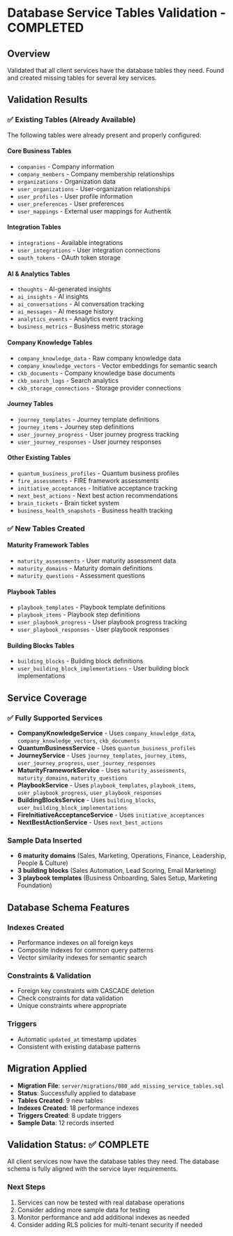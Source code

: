# Database Service Tables Validation - COMPLETED

## Overview
Validated that all client services have the database tables they need. Found and created missing tables for several key services.

## Validation Results

### ✅ Existing Tables (Already Available)
The following tables were already present and properly configured:

#### Core Business Tables
- `companies` - Company information
- `company_members` - Company membership relationships
- `organizations` - Organization data
- `user_organizations` - User-organization relationships
- `user_profiles` - User profile information
- `user_preferences` - User preferences
- `user_mappings` - External user mappings for Authentik

#### Integration Tables
- `integrations` - Available integrations
- `user_integrations` - User integration connections
- `oauth_tokens` - OAuth token storage

#### AI & Analytics Tables
- `thoughts` - AI-generated insights
- `ai_insights` - AI insights
- `ai_conversations` - AI conversation tracking
- `ai_messages` - AI message history
- `analytics_events` - Analytics event tracking
- `business_metrics` - Business metric storage

#### Company Knowledge Tables
- `company_knowledge_data` - Raw company knowledge data
- `company_knowledge_vectors` - Vector embeddings for semantic search
- `ckb_documents` - Company knowledge base documents
- `ckb_search_logs` - Search analytics
- `ckb_storage_connections` - Storage provider connections

#### Journey Tables
- `journey_templates` - Journey template definitions
- `journey_items` - Journey step definitions
- `user_journey_progress` - User journey progress tracking
- `user_journey_responses` - User journey responses

#### Other Existing Tables
- `quantum_business_profiles` - Quantum business profiles
- `fire_assessments` - FIRE framework assessments
- `initiative_acceptances` - Initiative acceptance tracking
- `next_best_actions` - Next best action recommendations
- `brain_tickets` - Brain ticket system
- `business_health_snapshots` - Business health tracking

### ✅ New Tables Created

#### Maturity Framework Tables
- `maturity_assessments` - User maturity assessment data
- `maturity_domains` - Maturity domain definitions
- `maturity_questions` - Assessment questions

#### Playbook Tables
- `playbook_templates` - Playbook template definitions
- `playbook_items` - Playbook step definitions
- `user_playbook_progress` - User playbook progress tracking
- `user_playbook_responses` - User playbook responses

#### Building Blocks Tables
- `building_blocks` - Building block definitions
- `user_building_block_implementations` - User building block implementations

## Service Coverage

### ✅ Fully Supported Services
- **CompanyKnowledgeService** - Uses `company_knowledge_data`, `company_knowledge_vectors`, `ckb_documents`
- **QuantumBusinessService** - Uses `quantum_business_profiles`
- **JourneyService** - Uses `journey_templates`, `journey_items`, `user_journey_progress`, `user_journey_responses`
- **MaturityFrameworkService** - Uses `maturity_assessments`, `maturity_domains`, `maturity_questions`
- **PlaybookService** - Uses `playbook_templates`, `playbook_items`, `user_playbook_progress`, `user_playbook_responses`
- **BuildingBlocksService** - Uses `building_blocks`, `user_building_block_implementations`
- **FireInitiativeAcceptanceService** - Uses `initiative_acceptances`
- **NextBestActionService** - Uses `next_best_actions`

### Sample Data Inserted
- **6 maturity domains** (Sales, Marketing, Operations, Finance, Leadership, People & Culture)
- **3 building blocks** (Sales Automation, Lead Scoring, Email Marketing)
- **3 playbook templates** (Business Onboarding, Sales Setup, Marketing Foundation)

## Database Schema Features

### Indexes Created
- Performance indexes on all foreign keys
- Composite indexes for common query patterns
- Vector similarity indexes for semantic search

### Constraints & Validation
- Foreign key constraints with CASCADE deletion
- Check constraints for data validation
- Unique constraints where appropriate

### Triggers
- Automatic `updated_at` timestamp updates
- Consistent with existing database patterns

## Migration Applied
- **Migration File**: `server/migrations/080_add_missing_service_tables.sql`
- **Status**: Successfully applied to database
- **Tables Created**: 9 new tables
- **Indexes Created**: 18 performance indexes
- **Triggers Created**: 8 update triggers
- **Sample Data**: 12 records inserted

## Validation Status: ✅ COMPLETE

All client services now have the database tables they need. The database schema is fully aligned with the service layer requirements.

### Next Steps
1. Services can now be tested with real database operations
2. Consider adding more sample data for testing
3. Monitor performance and add additional indexes as needed
4. Consider adding RLS policies for multi-tenant security if needed
